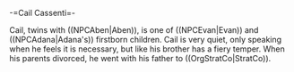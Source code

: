 -=Cail Cassenti=-

Cail, twins with ((NPCAben|Aben)), is one of ((NPCEvan|Evan)) and ((NPCAdana|Adana's)) firstborn children. Cail is very quiet, only speaking when he feels it is necessary, but like his brother has a fiery temper. When his parents divorced, he went with his father to ((OrgStratCo|StratCo)).
